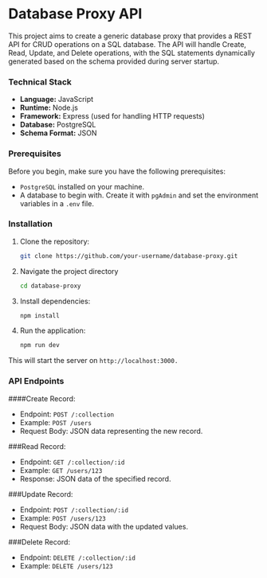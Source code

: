 # Database Proxy API

This project aims to create a generic database proxy that provides a REST API for CRUD operations on a SQL database. The API will handle Create, Read, Update, and Delete operations, with the SQL statements dynamically generated based on the schema provided during server startup.

### Technical Stack

- **Language:** JavaScript
- **Runtime:** Node.js
- **Framework:** Express (used for handling HTTP requests)
- **Database:** PostgreSQL
- **Schema Format:** JSON

### Prerequisites

Before you begin, make sure you have the following prerequisites:

- `PostgreSQL` installed on your machine.
- A database to begin with. Create it with `pgAdmin` and set the environment variables in a `.env` file.

### Installation

1. Clone the repository:

    ```bash
    git clone https://github.com/your-username/database-proxy.git
    ```

2. Navigate the project directory

    ```sh
    cd database-proxy
    ```

3. Install dependencies:

    ```sh
    npm install
    ```
4. Run the application:

    ```sh
    npm run dev
    ```
This will start the server on `http://localhost:3000.`

### API Endpoints

####Create Record:
  - Endpoint: `POST /:collection`
  - Example: `POST /users`
  - Request Body: JSON data representing the new record.

###Read Record:
  - Endpoint: `GET /:collection/:id`
  - Example: `GET /users/123`
  - Response: JSON data of the specified record.

###Update Record:
  - Endpoint: `POST /:collection/:id`
  - Example: `POST /users/123`
  - Request Body: JSON data with the updated values.

###Delete Record:
  - Endpoint: `DELETE /:collection/:id`
  - Example: `DELETE /users/123`
